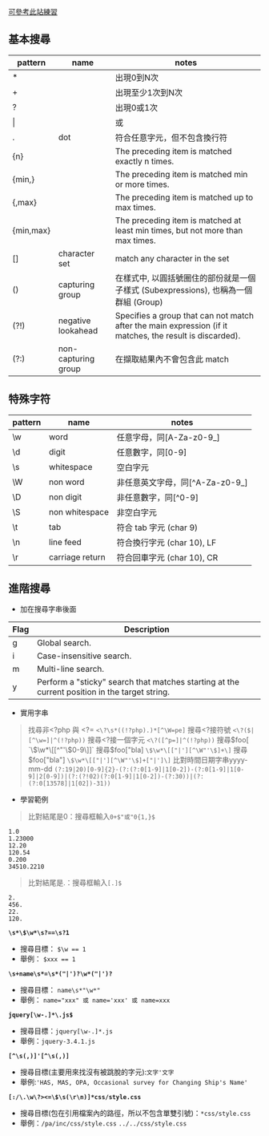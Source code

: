 [可參考此站練習](https://regexr.com/)

## 基本搜尋 ##

| pattern   | name                | notes                                                                                                    |
| --------- | ------------------- | -------------------------------------------------------------------------------------------------------- |
| *         |                     | 出現0到N次                                                                                               |
| +         |                     | 出現至少1次到N次                                                                                         |
| ?         |                     | 出現0或1次                                                                                               |
| \|        |                     | 或                                                                                                       |
| .         | dot                 | 符合任意字元，但不包含換行符                                                                             |
| {n}       |                     | The preceding item is matched exactly n times.                                                           |
| {min,}    |                     | The preceding item is matched min or more times.                                                         |
| {,max}    |                     | The preceding item is matched up to max times.                                                           |
| {min,max} |                     | The preceding item is matched at least min times, but not more than max times.                           |
| []        | character set       | match any character in the set                                                                           |
| ()        | capturing group     | 在樣式中, 以圓括號圈住的部份就是一個子樣式 (Subexpressions), 也稱為一個群組 (Group)                      |
| (?!)      | negative lookahead  | Specifies a group that can not match after the main expression (if it matches, the result is discarded). |
| (?:)      | non-capturing group | 在擷取結果內不會包含此 match                                                                             |

## 特殊字符 ##
| pattern | name            | notes                           |
| ------- | --------------- | ------------------------------- |
| \w      | word            | 任意字母，同[A-Za-z0-9_]        |
| \d      | digit           | 任意數字，同[0-9]               |
| \s      | whitespace      | 空白字元                        |
| \W      | non word        | 非任意英文字母，同[^A-Za-z0-9_] |
| \D      | non digit       | 非任意數字，同[^0-9]            |
| \S      | non whitespace  | 非空白字元                      |
| \t      | tab             | 符合 tab 字元 (char 9)          |
| \n      | line feed       | 符合換行字元 (char 10), LF      |
| \r      | carriage return | 符合回車字元 (char 10), CR      |


## 進階搜尋 ##

- 加在搜尋字串後面

| Flag | Description                                                                                   |
| ---- | --------------------------------------------------------------------------------------------- |
| g    | Global search.                                                                                |
| i    | Case-insensitive search.                                                                      |
| m    | Multi-line search.                                                                            |
| y    | Perform a "sticky" search that matches starting at the current position in the target string. |


- 實用字串
>   找尋非<?php 與 <?= `<\?\s*((!?php).)*[^\W=pe]`
>   搜尋<?接符號 `<\?($|[^\w=]|^(!?php))`
>   搜尋<?接一個字元 `<\?([^p=]|^(!?php))`
>   搜尋$foo[ `\$\w*\[[^"'\$0-9\]]`
>   搜尋$foo["bla] `\$\w*\[["|'][^\W"'\$]+\]`
>   搜尋$foo["bla"] `\$\w*\[["|'][^\W"'\$]+["|']\]`
>   比對時間日期字串yyyy-mm-dd `(?:19|20)[0-9]{2}-(?:(?:0[1-9]|1[0-2])-(?:0[1-9]|1[0-9]|2[0-9])|(?:(?!02)(?:0[1-9]|1[0-2])-(?:30))|(?:(?:0[13578]|1[02])-31))`

- 學習範例
>   比對結尾是0：搜尋框輸入`0+$"或"0{1,}$`
```
1.0
1.23000
12.20
120.54
0.200
34510.2210
```
>   比對結尾是.：搜尋框輸入`[.]$`
```
2.
456.
22.
120.
```


**`\s*\$\w*\s?==\s?1`**

- 搜尋目標： `$\w == 1`
- 舉例： `$xxx == 1`


**`\s+name\s*=\s*("|')?\w*("|')?`**

- 搜尋目標： `name\s*"\w*"`
- 舉例： `name="xxx" 或 name='xxx' 或 name=xxx`


**`jquery[\w-.]*\.js$`**

- 搜尋目標：`jquery[\w-.]*.js`
- 舉例：`jquery-3.4.1.js`


**`[^\s(,)]'[^\s(,)]`**

- 搜尋目標(主要用來找沒有被跳脫的字元):`文字'文字`
- 舉例:`'HAS, MAS, OPA, Occasional survey for Changing Ship's Name'`


**`[:/\.\w\?><=\$\s(\r\n)]*css/style.css`**

- 搜尋目標(包在引用檔案內的路徑，所以不包含單雙引號)：`*css/style.css`
- 舉例：`/pa/inc/css/style.css` `../../css/style.css`
